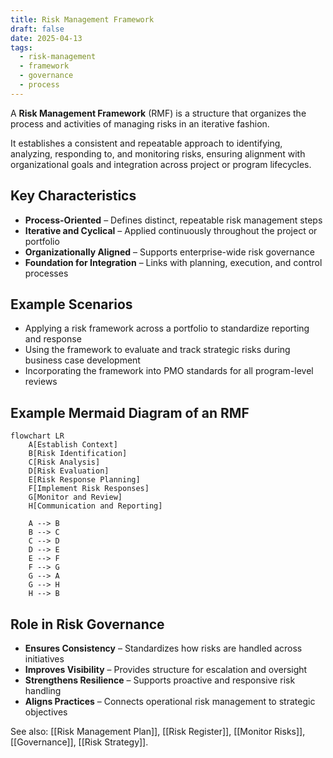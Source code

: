 ```yaml
---
title: Risk Management Framework
draft: false
date: 2025-04-13
tags:
  - risk-management
  - framework
  - governance
  - process
---
```


A **Risk Management Framework** (RMF) is a structure that organizes the process and activities of managing risks in an iterative fashion.

It establishes a consistent and repeatable approach to identifying, analyzing, responding to, and monitoring risks, ensuring alignment with organizational goals and integration across project or program lifecycles.

## Key Characteristics

- **Process-Oriented** – Defines distinct, repeatable risk management steps  
- **Iterative and Cyclical** – Applied continuously throughout the project or portfolio  
- **Organizationally Aligned** – Supports enterprise-wide risk governance  
- **Foundation for Integration** – Links with planning, execution, and control processes  

## Example Scenarios

- Applying a risk framework across a portfolio to standardize reporting and response  
- Using the framework to evaluate and track strategic risks during business case development  
- Incorporating the framework into PMO standards for all program-level reviews  

## Example Mermaid Diagram of an RMF

```mermaid
flowchart LR
    A[Establish Context]
    B[Risk Identification]
    C[Risk Analysis]
    D[Risk Evaluation]
    E[Risk Response Planning]
    F[Implement Risk Responses]
    G[Monitor and Review]
    H[Communication and Reporting]

    A --> B
    B --> C
    C --> D
    D --> E
    E --> F
    F --> G
    G --> A
    G --> H
    H --> B
```

## Role in Risk Governance

- **Ensures Consistency** – Standardizes how risks are handled across initiatives  
- **Improves Visibility** – Provides structure for escalation and oversight  
- **Strengthens Resilience** – Supports proactive and responsive risk handling  
- **Aligns Practices** – Connects operational risk management to strategic objectives  

See also: [[Risk Management Plan]], [[Risk Register]], [[Monitor Risks]], [[Governance]], [[Risk Strategy]].
